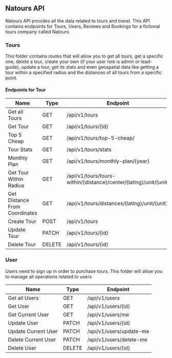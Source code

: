 ## Natours API

Natours API provides all the data related to tours and travel. This API contains endpoints for Tours, Users, Reviews and Bookings for a fictional tours company called Natours.

### Tours

This folder contains routes that will allow you to get all tours, get a specific one, delete a tour, create your own (if your user role is admin or lead-guide), update a tour, get its stats and even geospatial data like getting a tour within a specified radius and the distances of all tours from a specific point.

#### Endpoints for Tour

| **Name**                      | **Type** | **Endpoint**                                                      |
| ----------------------------- | -------- | ----------------------------------------------------------------- |
| Get all Tours                 | GET      | /api/v1/tours                                                     |
| Get Tour                      | GET      | /api/v1/tours/{id}                                                |
| Top 5 Cheap                   | GET      | /api/v1/tours/top-5-cheap/                                        |
| Tour Stats                    | GET      | /api/v1/tours/stats                                               |
| Monthly Plan                  | GET      | /api/v1/tours/monthly-plan/{year}                                 |
| Get Tour Within Radius        | GET      | /api/v1/tours/tours-within/{distance}/center/{latlng}/unit/{unit} |
| Get Distance From Coordinates | GET      | /api/v1/tours/distances/{latlng}/unit/{unit}                      |
| Create Tour                   | POST     | /api/v1/tours                                                     |
| Update Tour                   | PATCH    | /api/v1/tours/{id}                                                |
| Delete Tour                   | DELETE   | /api/v1/tours/{id}                                                |

### User

Users need to sign up in order to purchase tours. This folder will allow you to manage all operations related to users

| **Name**            | **Type** | **Endpoint**            |
| ------------------- | -------- | ----------------------- |
| Get all Users       | GET      | /api/v1/users           |
| Get User            | GET      | /api/v1/users/{id}      |
| Get Current User    | GET      | /api/v1/users/me        |
| Update User         | PATCH    | /api/v1/users/{id}      |
| Update Current User | PATCH    | /api/v1/users/update-me |
| Delete Current User | PATCH    | /api/v1/users/delete-me |
| Delete User         | DELETE   | /api/v1/users/{id}      |
